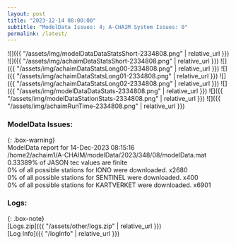 ```yaml
---
layout: post
title: "2023-12-14 08:00:00"
subtitle: "ModelData Issues: 4; A-CHAIM System Issues: 0"
permalink: /latest/
---
```


![]({{ "/assets/img/modelDataDataStatsShort-2334808.png" | relative_url }})
![]({{ "/assets/img/achaimDataStatsShort-2334808.png" | relative_url }})
![]({{ "/assets/img/achaimDataStatsLong00-2334808.png" | relative_url }})
![]({{ "/assets/img/achaimDataStatsLong01-2334808.png" | relative_url }})
![]({{ "/assets/img/achaimDataStatsLong02-2334808.png" | relative_url }})
![]({{ "/assets/img/modelDataDataStats-2334808.png" | relative_url }})
![]({{ "/assets/img/modelDataStationStats-2334808.png" | relative_url }})
![]({{ "/assets/img/achaimRunTime-2334808.png" | relative_url }})


### ModelData Issues:  
  
{: .box-warning}  
 ModelData report for 14-Dec-2023 08:15:16   
 /home2/achaim1/A-CHAIM/modelData/2023/348/08/modelData.mat   
 0.33389% of JASON tec values are finite   
 0% of all possible stations for IONO were downloaded. x2680   
 0% of all possible stations for SENTINEL were downloaded. x400   
 0% of all possible stations for KARTVERKET were downloaded. x6901   
  


### Logs:  
  
{: .box-note}  
[Logs.zip]({{ "/assets/other/logs.zip" | relative_url }})  
[Log Info]({{ "/logInfo" | relative_url }})  
